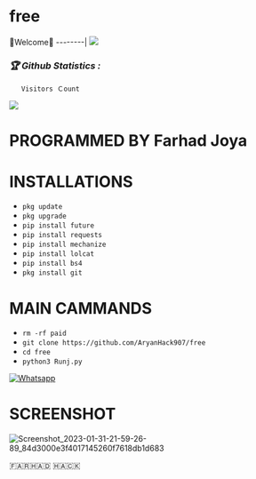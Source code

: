 
# free




🌺Welcome🌺
--------|
![](https://media.tenor.com/iVCiM9W7cvYAAAAd/welcome.gif)



<h3><b><i>🏆 Github Statistics :</i></b></h3>

       Visitors Ｃount
 <img src="https://profile-counter.glitch.me/AryanHack907/count.svg" />
</p>



# PROGRAMMED BY Farhad Joya 

# INSTALLATIONS

- `pkg update`
- `pkg upgrade`
- `pip install future`
- `pip install requests`
- `pip install mechanize`
- `pip install lolcat`
- `pip install bs4`
- `pkg install git`

# MAIN CAMMANDS

- `rm -rf paid`
- `git clone https://github.com/AryanHack907/free`
- `cd free`
- `python3 Runj.py`

[![Whatsapp](https://img.shields.io/badge/Whatsapp-Aryan-deepgreen?style=flat-square&logo=whatsapp)](https://wa.me/+93780860907)

# SCREENSHOT


![Screenshot_2023-01-31-21-59-26-89_84d3000e3f4017145260f7618db1d683](https://github.com/AryanHack907/Free/blob/main/Screenshot_20230320-164936.png)

🇫‌🇦‌🇷‌🇭‌🇦‌🇩‌ 🇭‌🇦‌🇨‌🇰‌
